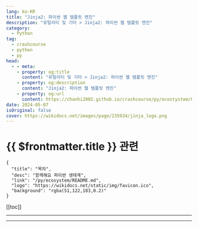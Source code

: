 ```yaml
---
lang: ko-KR
title: "Jinja2: 파이썬 웹 템플릿 엔진"
description: "유틸리티 및 기타 > Jinja2: 파이썬 웹 템플릿 엔진"
category:
  - Python
tag: 
  - crashcourse
  - python
  - py
head:
  - - meta:
    - property: og:title
      content: "유틸리티 및 기타 > Jinja2: 파이썬 웹 템플릿 엔진"
    - property: og:description
      content: "Jinja2: 파이썬 웹 템플릿 엔진"
    - property: og:url
      content: https://chanhi2002.github.io/crashcourse/py/ecostystem/06/util/werkzeug.html
date: 2024-05-07
isOriginal: false
cover: https://wikidocs.net/images/page/235934/jinja_logo.png
---
```


# {{ $frontmatter.title }} 관련

```component VPCard
{
  "title": "목차",
  "desc": "함께해요 파이썬 생태계",
  "link": "/py/ecosystem/README.md",
  "logo": "https://wikidocs.net/static/img/favicon.ico",
  "background": "rgba(51,122,183,0.2)"
}
```

[[toc]]

---

<SiteInfo
  name="Jinja2: 파이썬 웹 템플릿 엔진 | WikiDocs"
  desc="함께해요 파이썬 생태계"
  url="https://wikidocs.net/235934"
  logo="https://wikidocs.net/static/img/favicon.ico"
  preview="https://wikidocs.net/images/page/235934/jinja_logo.png"/>

<!-- TODO: 작성 -->

---
